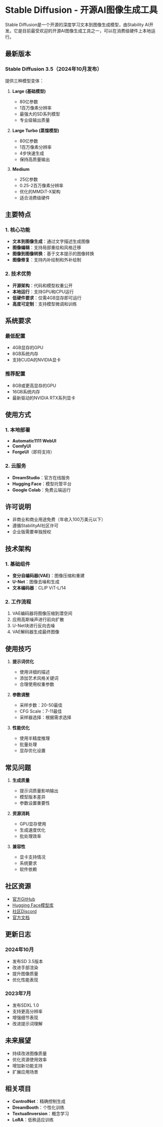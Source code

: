 # Stable Diffusion - 开源AI图像生成工具

Stable Diffusion是一个开源的深度学习文本到图像生成模型，由Stability AI开发。它是目前最受欢迎的开源AI图像生成工具之一，可以在消费级硬件上本地运行。

## 最新版本

### Stable Diffusion 3.5（2024年10月发布）

提供三种模型变体：

1. **Large (基础模型)**
   - 80亿参数
   - 1百万像素分辨率
   - 最强大的SD系列模型
   - 专业级输出质量

2. **Large Turbo (蒸馏模型)**
   - 80亿参数
   - 1百万像素分辨率
   - 4步快速生成
   - 保持高质量输出

3. **Medium**
   - 25亿参数
   - 0.25-2百万像素分辨率
   - 优化的MMDiT-X架构
   - 适合消费级硬件

## 主要特点

### 1. 核心功能
- **文本到图像生成**：通过文字描述生成图像
- **图像编辑**：支持局部重绘和风格迁移
- **图像到图像转换**：基于文本提示的图像转换
- **图像修复**：支持内补绘制和外补绘制

### 2. 技术优势
- **开源架构**：代码和模型权重公开
- **本地运行**：支持GPU和CPU运行
- **低硬件要求**：仅需4GB显存即可运行
- **高度可定制**：支持模型微调和训练

## 系统要求

### 最低配置
- 4GB显存的GPU
- 8GB系统内存
- 支持CUDA的NVIDIA显卡

### 推荐配置
- 8GB或更高显存的GPU
- 16GB系统内存
- 最新驱动的NVIDIA RTX系列显卡

## 使用方式

### 1. 本地部署
- **Automatic1111 WebUI**
- **ComfyUI**
- **ForgeUI**（即将支持）

### 2. 云服务
- **DreamStudio**：官方在线服务
- **Hugging Face**：模型托管平台
- **Google Colab**：免费云端运行

## 许可说明

- 非商业和商业用途免费（年收入100万美元以下）
- 遵循StabilityAI社区许可
- 企业版需要单独授权

## 技术架构

### 1. 基础组件
- **变分自编码器(VAE)**：图像压缩和重建
- **U-Net**：图像去噪和生成
- **文本编码器**：CLIP ViT-L/14

### 2. 工作流程
1. VAE编码器将图像压缩到潜空间
2. 应用高斯噪声进行前向扩散
3. U-Net块进行反向去噪
4. VAE解码器生成最终图像

## 使用技巧

1. **提示词优化**
   - 使用详细的描述
   - 添加艺术风格关键词
   - 合理使用权重参数

2. **参数调整**
   - 采样步数：20-50最佳
   - CFG Scale：7-11最佳
   - 采样器选择：根据需求选择

3. **性能优化**
   - 使用半精度推理
   - 批量处理
   - 显存优化设置

## 常见问题

1. **生成质量**
   - 提示词质量影响输出
   - 模型版本差异
   - 参数设置重要性

2. **资源消耗**
   - GPU显存使用
   - 生成速度优化
   - 批处理效率

3. **兼容性**
   - 显卡支持情况
   - 系统要求
   - 软件依赖

## 社区资源

- [官方GitHub](https://github.com/CompVis/stable-diffusion)
- [Hugging Face模型库](https://huggingface.co/CompVis/stable-diffusion)
- [社区Discord](https://discord.gg/stablediffusion)
- [官方文档](https://stability.ai/docs)

## 更新日志

### 2024年10月
- 发布SD 3.5版本
- 改进手部渲染
- 提升图像质量
- 优化性能表现

### 2023年7月
- 发布SDXL 1.0
- 支持更高分辨率
- 增强细节表现
- 改进提示词理解

## 未来展望

- 持续改进图像质量
- 优化资源使用效率
- 增加新功能支持
- 扩展应用场景

## 相关项目

- **ControlNet**：精确控制生成
- **DreamBooth**：个性化训练
- **TextualInversion**：概念学习
- **LoRA**：低秩适应训练
